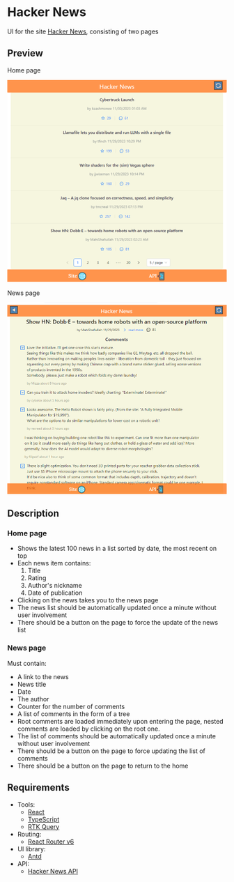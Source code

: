 # Hacker News

UI for the site [Hacker News](https://news.ycombinator.com/news), consisting of two pages

## Preview

Home page

![home](/src/resources/home.webp)

News page

![news](/src/resources/news.webp)

## Description

### Home page

- Shows the latest 100 news in a list sorted by date, the most recent on top
- Each news item contains:
  1. Title
  2. Rating
  3. Author's nickname
  4. Date of publication
- Clicking on the news takes you to the news page
- The news list should be automatically updated once a minute without user involvement
- There should be a button on the page to force the update of the news list

### News page

Must contain:

- A link to the news
- News title
- Date
- The author
- Counter for the number of comments
- A list of comments in the form of a tree
- Root comments are loaded immediately upon entering the page, nested comments are loaded by clicking on the root one.
- The list of comments should be automatically updated once a minute without user involvement
- There should be a button on the page to force updating the list of comments
- There should be a button on the page to return to the home

## Requirements

- Tools:
  - [React](https://react.dev)
  - [TypeScript](https://www.typescriptlang.org)
  - [RTK Query](https://redux-toolkit.js.org/rtk-query/overview)
- Routing:
  - [React Router v6](https://reactrouter.com/en/main)
- UI library:
  - [Antd](https://ant.design)
- API:
  - [Hacker News API](https://github.com/HackerNews/API)
